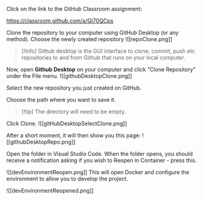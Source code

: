 
Click on the link to the GitHub Classroom assignment:

https://classroom.github.com/a/Qj70QCps

Clone the repository to your computer using GitHub Desktop (or any method). Choose the newly created repository
![[repoClone.png]]


> [!info] Github desktop is the GUI interface to clone, commit, push etc repositories to and from Github that runs on your local computer.


Now, open **Github Desktop** on your computer and click "Clone Repository" under the File menu.
![[githubDesktopClone.png]]


Select the new repository you just created on GitHub.

Choose the path where you want to save it.

> [!tip] The directory will need to be empty.


Click Clone.
![[gitHubDesktopSelectClone.png]]


After a short moment, it will then show you this page:
![[githubDesktopRepo.png]]

Open the folder in Visual Studio Code. When the folder opens, you should receive a notification asking if you wish to Reopen in Container - press this. 

![[devEnvironmentReopen.png]]
This will open Docker and configure the environment to allow you to develop the project.

![[devEnvironmentReopened.png]]